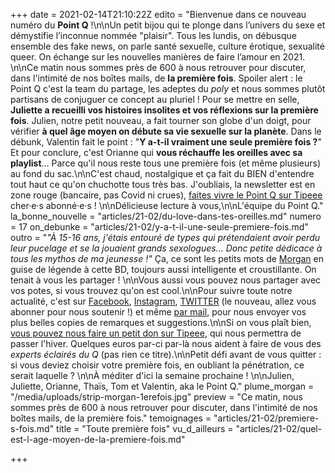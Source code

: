 +++
date = 2021-02-14T21:10:22Z
edito = "Bienvenue dans ce nouveau numéro du **Point Q** !\n\nUn petit bijou qui te plonge dans l’univers du sexe et démystifie l’inconnue nommée \"plaisir\". Tous les lundis, on débusque ensemble des fake news, on parle santé sexuelle, culture érotique, sexualité queer. On échange sur les nouvelles manières de faire l’amour en 2021. \n\nCe matin nous sommes près de 600 à nous retrouver pour discuter, dans l'intimité de nos boîtes mails, de **la première fois**. Spoiler alert : le Point Q c'est la team du partage, les adeptes du _poly_ et nous sommes plutôt partisans de conjuguer ce concept au pluriel ! Pour se mettre en selle, **Juliette a recueilli vos histoires insolites et vos réflexions sur la première fois**. Julien, notre petit nouveau, a fait tourner son globe d'un doigt, pour vérifier **à quel âge moyen on débute sa vie sexuelle sur la planète**. Dans le débunk, Valentin fait le point : \"**Y a-t-il vraiment une seule première fois ?**\" Et pour conclure, c'est Orianne qui **vous réchauffe les oreilles avec sa playlist**... Parce qu'il nous reste tous une première fois (et même plusieurs) au fond du sac.\n\nC'est chaud, nostalgique et ça fait du BIEN d'entendre tout haut ce qu'on chuchotte tous très bas. J'oubliais, la newsletter est en zone rouge (bancaire, pas Covid ni crues), [faites vivre le Point Q sur Tipeee](https://fr.tipeee.com/le-point-q) cher·e·s abonné·e·s ! \n\nDélicieuse lecture à vous,\n\nL'équipe du Point Q."
la_bonne_nouvelle = "articles/21-02/du-love-dans-tes-oreilles.md"
numero = 17
on_debunke = "articles/21-02/y-a-t-il-une-seule-premiere-fois.md"
outro = "_\"À 15-16 ans, j'étais entouré de types qui prétendaient avoir perdu leur pucelage et se la jouaient grands sexologues... Donc petite dédicace à tous les mythos de ma jeunesse !\"_ Ça, ce sont les petits mots de [Morgan](https://www.instagram.com/morgan.comicstrip/) en guise de légende à cette BD, toujours aussi intelligente et croustillante. On tenait à vous les partager ! \n\nVous aussi vous pouvez nous partager avec vos potes, si vous trouvez qu'on est cool.\n\nPour suivre toute notre actualité, c'est sur [Facebook](https://www.facebook.com/lepointq.news), [Instagram](https://www.instagram.com/lepoint.q/), [TWITTER](https://twitter.com/LePointQ) (le nouveau, allez vous abonner pour nous soutenir !) et même [par mail](mailto:lepointq.newsletter@gmail.com), pour nous envoyer vos plus belles copies de remarques et suggestions.\n\nSi on vous plaît bien, [vous pouvez nous faire un petit don sur Tipeee](https://fr.tipeee.com/le-point-q), qui nous permettra de passer l'hiver. Quelques euros par-ci par-là nous aident à faire de vous des _experts éclairés du Q_ (pas rien ce titre).\n\nPetit défi avant de vous quitter : si vous deviez choisir votre première fois, en oubliant la pénétration, ce serait laquelle ? \n\nÀ méditer d'ici la semaine prochaine ! \n\nJulien, Juliette, Orianne, Thaïs, Tom et Valentin, aka le Point Q."
plume_morgan = "/media/uploads/strip-morgan-1erefois.jpg"
preview = "Ce matin, nous sommes près de 600 à nous retrouver pour discuter, dans l'intimité de nos boîtes mails, de la première fois."
temoignages = "articles/21-02/premiere-s-fois.md"
title = "Toute première fois"
vu_d_ailleurs = "articles/21-02/quel-est-l-age-moyen-de-la-premiere-fois.md"

+++
